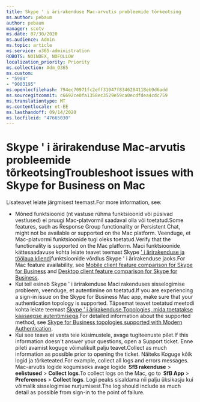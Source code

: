 ```yaml
---
title: Skype ' i ärirakenduse Mac-arvutis probleemide tõrkeotsing
ms.author: pebaum
author: pebaum
manager: scotv
ms.date: 07/30/2020
ms.audience: Admin
ms.topic: article
ms.service: o365-administration
ROBOTS: NOINDEX, NOFOLLOW
localization_priority: Priority
ms.collection: Adm_O365
ms.custom:
- "5984"
- "9003195"
ms.openlocfilehash: 794ec70971fc2eff31047f8346284118eb9d6add
ms.sourcegitcommit: c6692ce0fa1358ec3529e59ca0ecdfdea4cdc759
ms.translationtype: MT
ms.contentlocale: et-EE
ms.lasthandoff: 09/14/2020
ms.locfileid: "47665030"
---
```

# <a name="troubleshoot-issues-with-skype-for-business-on-mac"></a><span data-ttu-id="f0cbc-102">Skype ' i ärirakenduse Mac-arvutis probleemide tõrkeotsing</span><span class="sxs-lookup"><span data-stu-id="f0cbc-102">Troubleshoot issues with Skype for Business on Mac</span></span>

<span data-ttu-id="f0cbc-103">Lisateavet leiate järgmisest teemast.</span><span class="sxs-lookup"><span data-stu-id="f0cbc-103">For more information, see:</span></span> 

- <span data-ttu-id="f0cbc-104">Mõned funktsioonid (nt vastuse rühma funktsioonid või püsivad vestlused) ei pruugi Mac-platvormil saadaval olla või toetatud.</span><span class="sxs-lookup"><span data-stu-id="f0cbc-104">Some features, such as Response Group functionality or Persistent Chat, might not be available or supported on the Mac platform.</span></span> <span data-ttu-id="f0cbc-105">Veenduge, et Mac-platvormi funktsioonide tugi oleks toetatud.</span><span class="sxs-lookup"><span data-stu-id="f0cbc-105">Verify that the functionality is supported on the Mac platform.</span></span> <span data-ttu-id="f0cbc-106">Maci funktsioonide kättesaadavuse kohta leiate teavet teemast Skype [' i ärirakenduse ja](https://technet.microsoft.com/library/Dn951412.aspx) [töölaua kliendi](https://docs.microsoft.com/skypeforbusiness/plan-your-deployment/clients-and-devices/desktop-feature-comparison)funktsioonide võrdlus Skype ' i ärirakenduse jaoks.</span><span class="sxs-lookup"><span data-stu-id="f0cbc-106">For Mac feature availability, see [Mobile client feature comparison for Skype for Business](https://technet.microsoft.com/library/Dn951412.aspx) and [Desktop client feature comparison for Skype for Business](https://docs.microsoft.com/skypeforbusiness/plan-your-deployment/clients-and-devices/desktop-feature-comparison).</span></span>
- <span data-ttu-id="f0cbc-107">Kui teil esineb Skype ' i ärirakenduse Maci rakenduses sisselogimise probleem, veenduge, et autentimine on toetatud.</span><span class="sxs-lookup"><span data-stu-id="f0cbc-107">If you are experiencing a sign-in issue on the Skype for Business Mac app, make sure that your authentication topology is supported.</span></span> <span data-ttu-id="f0cbc-108">Täpsemat teavet toetatud meetodi kohta leiate teemast [Skype ' i ärirakenduse Topologies, mida toetatakse kaasaegse autentimisega](https://docs.microsoft.com/skypeforbusiness/plan-your-deployment/modern-authentication/topologies-supported).</span><span class="sxs-lookup"><span data-stu-id="f0cbc-108">For detailed information about the supported method, see [Skype for Business topologies supported with Modern Authentication](https://docs.microsoft.com/skypeforbusiness/plan-your-deployment/modern-authentication/topologies-supported).</span></span>  
- <span data-ttu-id="f0cbc-109">Kui see teave ei vasta teie küsimustele, avage tugiteenuste pilet.</span><span class="sxs-lookup"><span data-stu-id="f0cbc-109">If this information doesn't answer your questions, open a Support ticket.</span></span> <span data-ttu-id="f0cbc-110">Enne pileti avamist koguge võimalikult palju teavet.</span><span class="sxs-lookup"><span data-stu-id="f0cbc-110">Collect as much information as possible prior to opening the ticket.</span></span> <span data-ttu-id="f0cbc-111">Näiteks Koguge kõik logid ja tõrketeated.</span><span class="sxs-lookup"><span data-stu-id="f0cbc-111">For example, collect all logs and errors messages.</span></span> <span data-ttu-id="f0cbc-112">Mac-arvutis logide kogumiseks avage logide  **SfB rakenduse**  >  **eelistused**  >  **Collect logs**.</span><span class="sxs-lookup"><span data-stu-id="f0cbc-112">To collect logs on the Mac, go to  **SfB App** > **Preferences** > **Collect logs**.</span></span>  <span data-ttu-id="f0cbc-113">Logi peaks sisaldama nii palju üksikasju kui võimalik sisselogimise nurjumisest.</span><span class="sxs-lookup"><span data-stu-id="f0cbc-113">The log should include as much detail as possible from sign-in to the point of failure.</span></span>